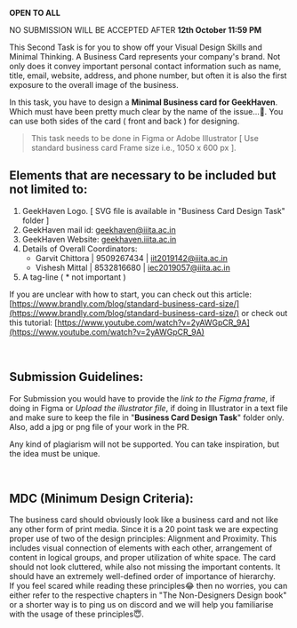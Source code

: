 **OPEN TO ALL**

NO SUBMISSION WILL BE ACCEPTED AFTER **12th October 11:59 PM**

This Second Task is for you to show off your Visual Design Skills and Minimal Thinking. 
A Business Card represents your company's brand. Not only does it convey important personal contact information such as name, title, email, website, address, and phone number, but often it is also the first exposure to the overall image of the business.

In this task, you have to design a **Minimal Business card for GeekHaven**. Which must have been pretty much clear by the name of the issue...🤣. You can use both sides of the card ( front and back ) for designing.

> This task needs to be done in Figma or Adobe Illustrator [ Use standard business card Frame size i.e., 1050 x 600 px ].

## Elements that are necessary to be included but not limited to:

1. GeekHaven Logo. [ SVG file is available in "Business Card Design Task" folder ]
2. GeekHaven mail id: [geekhaven@iiita.ac.in](mailto:geekhaven@iiita.ac.in)
3. GeekHaven Website: [geekhaven.iiita.ac.in](https://geekhaven.iiita.ac.in/index.php)
4. Details of Overall Coordinators: 
    - Garvit Chittora | 9509267434 | iit2019142@iiita.ac.in
    - Vishesh Mittal | 8532816680 | iec2019057@iiita.ac.in
5. A tag-line ( * not important )

If you are unclear with how to start, you can check out this article: [https://www.brandly.com/blog/standard-business-card-size/](https://www.brandly.com/blog/standard-business-card-size/) 
or check out this tutorial: [https://www.youtube.com/watch?v=2yAWGpCR_9A](https://www.youtube.com/watch?v=2yAWGpCR_9A)

</br>

## Submission Guidelines:

For Submission you would have to provide the *link to the Figma frame,* if doing in Figma or *Upload the illustrator file*, if doing in Illustrator in a text file and make sure to keep the file in "**Business Card Design Task**" folder only. Also, add a jpg or png file of your work in the PR.

Any kind of plagiarism will not be supported. You can take inspiration, but the idea must be unique. 

</br>

## **MDC (Minimum Design Criteria):**

The business card should obviously look like a business card and not like any other form of print media. Since it is a 20 point task we are expecting proper use of two of the design principles: Alignment and Proximity. This includes visual connection of elements with each other, arrangement of content in logical groups, and proper utilization of white space. The card should not look cluttered, while also not missing the important contents. It should have an extremely well-defined order of importance of hierarchy. 
</br>
If you feel scared while reading these principles😂 then no worries, you can either refer to the respective chapters in "The Non-Designers Design book" or a shorter way is to ping us on discord and we will help you familiarise with the usage of these principles😇.
